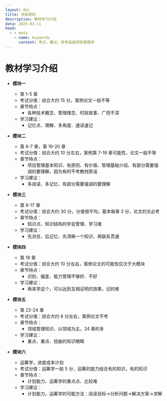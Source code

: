 ```yaml
---
layout: doc
title: 学前规划
description: 教材学习介绍
data: 2025-03-11
head:
  - - meta
    - name: keywords
      content: 考点，要点，软考高级项目管理师
---
```


# 教材学习介绍

- **模块一**

  - 第 1-5 章
  - 考试分值：综合大约 15 分，案例论文一般不等
  - 章节特点：
    - 各种技术概念、管理理念、时政故事、广而不深
  - 学习建议：
    - 记忆点、理解、多角度、速读速记

- **模块二**

  - 第 6-7 章，第 19-20 章
  - 考试分值：综合大约 10 分左右，案例第 7-19 章可能性，论文一般不等
  - 章节特点：
    - 项目管理基本知识、有原则、有价值、管理基础介绍、有部分需要强调的要理解，因为有时不考教材原话
  - 学习建议：
    - 多阅读、多记忆、有部分需要强调的要理解

- **模块三**

  - 第 8-17 章
  - 考试分值：综合大约 30 分，分值很平均，基本每章 3 分，论文的文必考
  - 章节特点：
    - 知识点、知识结构的学会管理、学习难
  - 学习建议：
    - 先浏览、后记忆、先清晰一个知识，再联系贯通

- **模块四**

  - 第 18 章
  - 考试分值：综合大约 10 分左右，案例论文的可能性仅次于大模块
  - 章节特点：
    - 识别、偏差、能力管理不够好、不好
  - 学习建议：
    - 再来学这个，可以达到互相证明的效果，记的难

- **模块五**

  - 第 22-24 章
  - 考试分值：综合大约 8 分左右，案例论文不考
  - 章节特点：
    - 领域管理知识、以领域为主，24 章的多
  - 学习建议：
    - 重点、重点、扭曲的知识眼睛

- **模块六**
  - 运筹学，进度成本计划
  - 考试分值：运筹学一般 5 分，运筹的能力结合有的知识，有的知识
  - 章节特点：
    - 计划能力、运筹学的重点点、比较难
  - 学习建议：
    - 计划能力，运筹学的可能方法：阅读目标->分析问题->解决方案->求解
